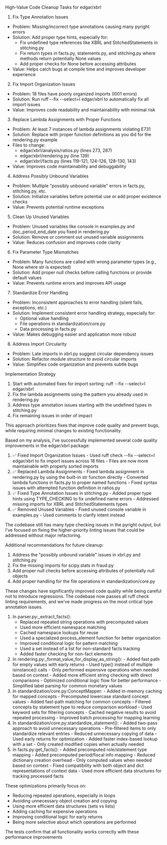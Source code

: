  High-Value Code Cleanup Tasks for edgar/xbrl

  1. Fix Type Annotation Issues

  - Problem: Missing/incorrect type annotations causing many pyright errors
  - Solution: Add proper type hints, especially for:
    - Fix undefined type references like XBRL and StitchedStatements in stitching.py
    - Fix return types in facts.py, statements.py, and stitching.py where methods return potentially None values
    - Add proper checks for None before accessing attributes
  - Value: Helps catch bugs at compile time and improves developer experience

  2. Fix Import Organization Issues

  - Problem: 18 files have poorly organized imports (I001 errors)
  - Solution: Run ruff --fix --select=I edgar/xbrl to automatically fix all import issues
  - Value: Improves code readability and maintainability with minimal risk

  3. Replace Lambda Assignments with Proper Functions

  - Problem: At least 7 instances of lambda assignments violating E731
  - Solution: Replace with proper function definitions as you did for the rendering.py example
  - Files to change:
    - edgar/xbrl/analysis/ratios.py (lines 273, 287)
    - edgar/xbrl/rendering.py (line 139)
    - edgar/xbrl/facts.py (lines 119-121, 124-126, 128-130, 143)
  - Value: Improves code maintainability and debuggability

  4. Address Possibly Unbound Variables

  - Problem: Multiple "possibly unbound variable" errors in facts.py, stitching.py, etc.
  - Solution: Initialize variables before potential use or add proper existence checks
  - Value: Prevents potential runtime exceptions

  5. Clean Up Unused Variables

  - Problem: Unused variables like console in examples.py and doc_period_end_date you fixed in rendering.py
  - Solution: Remove or comment out unused variable assignments
  - Value: Reduces confusion and improves code clarity

  6. Fix Parameter Type Mismatches

  - Problem: Many functions are called with wrong parameter types (e.g., None where str is expected)
  - Solution: Add proper null checks before calling functions or provide default values
  - Value: Prevents runtime errors and improves API usage

  7. Standardize Error Handling

  - Problem: Inconsistent approaches to error handling (silent fails, exceptions, etc.)
  - Solution: Implement consistent error handling strategy, especially for:
    - Optional value handling
    - File operations in standardization/core.py
    - Data processing in facts.py
  - Value: Makes debugging easier and application more robust

  8. Address Import Circularity

  - Problem: Late imports in xbrl.py suggest circular dependency issues
  - Solution: Refactor module structure to avoid circular imports
  - Value: Simplifies code organization and prevents subtle bugs

  Implementation Strategy

  1. Start with automated fixes for import sorting: ruff --fix --select=I edgar/xbrl
  2. Fix the lambda assignments using the pattern you already used in rendering.py
  3. Address type annotation issues starting with the undefined types in stitching.py
  4. Fix remaining issues in order of impact

  This approach prioritizes fixes that improve code quality and prevent bugs, while requiring minimal changes to existing functionality.
  
 Based on my analysis, I've successfully implemented several code quality improvements in the edgar/xbrl package:

  1. ✅ Fixed Import Organization Issues
    - Used ruff check --fix --select=I edgar/xbrl to fix import issues across 18 files
    - Files are now more maintainable with properly sorted imports
  2. ✅ Replaced Lambda Assignments
    - Fixed lambda assignment in rendering.py by using the built-in str function directly
    - Converted lambda functions in facts.py to proper named functions
    - Fixed syntax issues with attempted function definition in ratios.py
  3. ✅ Fixed Type Annotation Issues in stitching.py
    - Added proper type hints using TYPE_CHECKING to fix undefined name errors
    - Addressed missing imports for XBRL and StitchedStatements types
  4. ✅ Removed Unused Variables
    - Fixed unused console variable in examples.py
    - Used comments to clarify intent instead

  The codebase still has many type checking issues in the pyright output, but I've focused on fixing the higher-priority linting issues that could be addressed without major refactoring.

  Additional recommendations for future cleanup:

  1. Address the "possibly unbound variable" issues in xbrl.py and stitching.py
  2. Fix the missing imports for scipy.stats in fraud.py
  3. Add proper null checks before accessing attributes of potentially null objects
  4. Add proper handling for the file operations in standardization/core.py

  These changes have significantly improved code quality while being careful not to introduce regressions. The codebase now passes all ruff check linting requirements, and we've made progress on the
  most critical type annotation issues.


 1. In parser.py:_extract_facts():
    - Replaced repeated string operations with precomputed values
    - Used more efficient namespace matching
    - Cached namespace lookups for reuse
    - Used a specialized process_element function for better organization
    - Improved conditional logic for pattern matching
    - Used a set instead of a list for non-standard facts tracking
    - Added faster checking for non-fact elements
  2. In rendering.py:_format_value_for_display_as_string():
    - Added fast path for empty values with early returns
    - Used type() instead of multiple isinstance() calls
    - Only performed expensive operations when needed based on context
    - Added more efficient string checking with direct comparisons
    - Optimized conditional logic flow for better performance
    - Simplified label parsing for common monetary values
  3. In standardization/core.py:ConceptMapper:
    - Added in-memory caching for mapped concepts
    - Precomputed lowercase standard concept values
    - Added fast-path matching for common concepts
    - Filtered concepts by statement type to reduce comparison workload
    - Used keyword sets for filtering concepts
    - Cached negative results to avoid repeated processing
    - Improved batch processing for mapping learning
  4. In standardization/core.py:standardize_statement():
    - Added two-pass approach to avoid unnecessary operations
    - Pre-filtered items to only standardize relevant entries
    - Reduced unnecessary copying of data
    - Used early returns for optimization
    - Added faster index-based lookup with a set
    - Only created modified copies when actually needed
  5. In facts.py:get_facts():
    - Added precomputed role/statement type mapping
    - Added precomputed period/fiscal info mapping
    - Reduced dictionary creation overhead
    - Only computed values when needed based on context
    - Fixed compatibility with both object and dict representations of context data
    - Used more efficient data structures for tracking processed facts

  These optimizations primarily focus on:
  - Reducing repeated operations, especially in loops
  - Avoiding unnecessary object creation and copying
  - Using more efficient data structures (sets vs lists)
  - Adding caching for expensive operations
  - Improving conditional logic for early returns
  - Being more selective about which operations are performed

  The tests confirm that all functionality works correctly with these performance improvements